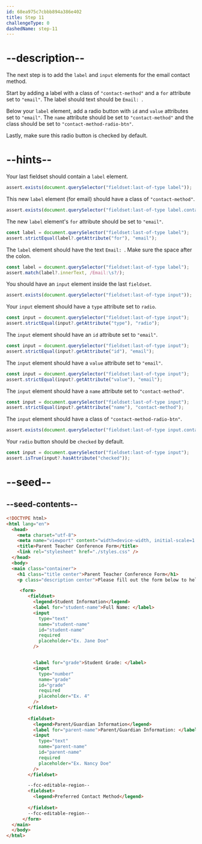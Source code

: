 ```yaml
---
id: 68ea975c7cbbb894a386e402
title: Step 11
challengeType: 0
dashedName: step-11
---
```


# --description--

The next step is to add the `label` and `input` elements for the email contact method.

Start by adding a label with a class of `"contact-method"` and a `for` attribute set to `"email"`. The label should text should be `Email: `.

Below your `label` element, add a radio button with `id` and `value` attributes set to `"email"`. The `name` attribute should be set to `"contact-method"` and the class should be set to `"contact-method-radio-btn"`. 

Lastly, make sure this radio button is checked by default.

# --hints--


Your last fieldset should contain a `label` element.

```js
assert.exists(document.querySelector("fieldset:last-of-type label"));
```

This new `label` element (for email) should have a class of `"contact-method"`.

```js
assert.exists(document.querySelector("fieldset:last-of-type label.contact-method"));
```

The new `label` element's `for` attribute should be set to `"email"`.

```js
const label = document.querySelector("fieldset:last-of-type label");
assert.strictEqual(label?.getAttribute("for"), "email");
```

The `label` element should have the text `Email: `. Make sure the space after the colon.

```js
const label = document.querySelector("fieldset:last-of-type label");
assert.match(label?.innerText, /Email:\s?/);
```

You should have an `input` element inside the last `fieldset`.

```js
assert.exists(document.querySelector("fieldset:last-of-type input"));
```

Your `input` element should have a `type` attribute set to `radio`.

```js
const input = document.querySelector("fieldset:last-of-type input");
assert.strictEqual(input?.getAttribute("type"), "radio");
```

The `input` element should have an `id` attribute set to `"email"`.

```js
const input = document.querySelector("fieldset:last-of-type input");
assert.strictEqual(input?.getAttribute("id"), "email");
```

The `input` element should have a `value` attribute set to `"email"`.

```js
const input = document.querySelector("fieldset:last-of-type input");
assert.strictEqual(input?.getAttribute("value"), "email");
```

The `input` element should have a `name` attribute set to `"contact-method"`.

```js
const input = document.querySelector("fieldset:last-of-type input");
assert.strictEqual(input?.getAttribute("name"), "contact-method");
```

The `input` element should have a class of `"contact-method-radio-btn"`.

```js
assert.exists(document.querySelector("fieldset:last-of-type input.contact-method-radio-btn"));
```

Your `radio` button should be `checked` by default.

```js
const input = document.querySelector("fieldset:last-of-type input");
assert.isTrue(input?.hasAttribute("checked"));
```

# --seed--

## --seed-contents--

```html
<!DOCTYPE html>
<html lang="en">
  <head>
    <meta charset="utf-8">
    <meta name="viewport" content="width=device-width, initial-scale=1.0">
    <title>Parent Teacher Conference Form</title>
    <link rel="stylesheet" href="./styles.css" />
  </head>
  <body>
  <main class="container">
    <h1 class="title center">Parent Teacher Conference Form</h1>
    <p class="description center">Please fill out the form below to help schedule your parent-teacher conference.</p>

     <form>
        <fieldset>
          <legend>Student Information</legend>
          <label for="student-name">Full Name: </label>
          <input
            type="text"
            name="student-name"
            id="student-name"
            required
            placeholder="Ex. Jane Doe"
          />


          <label for="grade">Student Grade: </label>
          <input
            type="number"
            name="grade"
            id="grade"
            required
            placeholder="Ex. 4"
          />
        </fieldset>
        
        <fieldset>
          <legend>Parent/Guardian Information</legend>
          <label for="parent-name">Parent/Guardian Information: </label>
          <input
            type="text"
            name="parent-name"
            id="parent-name"
            required
            placeholder="Ex. Nancy Doe"
          />
        </fieldset>

        --fcc-editable-region--
        <fieldset>
          <legend>Preferred Contact Method</legend>
					
        </fieldset>
        --fcc-editable-region--
      </form>
  </main>
  </body>
</html>
```
